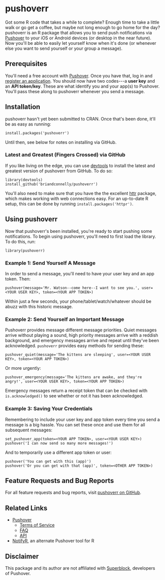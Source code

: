 # pushoverr

Got some R code that takes a while to complete? Enough time to take a little
walk or go get a coffee, but maybe not long enough to go home for the day?
pushoverr is an R package that allows you to send push notifications via
[Pushover](https://pushover.net/) to your iOS or Android devices (or desktop in
the near future). Now you'll be able to easily let yourself know when it's done
(or whenever else you want to send yourself or your group a message).


## Prerequisites

You'll need a free account with [Pushover](https://pushover.net/). Once you
have that, log in and [register an
application](https://pushover.net/apps/build). You should now have two
codes---a **user key** and an **API token/key**. These are what identify you
and your app(s) to Pushover. You'll pass these along to pushoverr whenever you
send a message.


## Installation

pushoverr hasn't yet been submitted to CRAN. Once that's been done, it'll be as
easy as running:

    install.packages('pushoverr')

Until then, see below for notes on installing via GitHub.


### Latest and Greatest (Fingers Crossed) via GitHub

If you like living on the edge, you can use
[devtools](http://cran.r-project.org/web/packages/devtools/index.html) to
install the latest and greatest version of pushoverr from GitHub. To do so:

    library(devtools)
    install_github('briandconnelly/pushoverr')

You'll also need to make sure that you have the the excellent
[httr](http://cran.r-project.org/web/packages/httr/index.html) package, which
makes working with web connections easy.  For an up-to-date R setup, this can
be done by running `install.packages('httpr')`.


## Using pushoverr

Now that pushoverr's been installed, you're ready to start pushing some
notifications. To begin using pushoverr, you'll need to first load the library.
To do this, run:

    library(pushoverr)
    
### Example 1: Send Yourself A Message

In order to send a message, you'll need to have your user key and an app token.
Then:

    pushover(message='Mr. Watson--come here--I want to see you.', user=<YOUR USER KEY>, token=<YOUR APP TOKEN>)

Within just a few seconds, your phone/tablet/watch/whatever should be abuzz
with this historic message.


### Example 2: Send Yourself an Important Message

Pushoverr provides message different message priorities. Quiet messages arrive
without playing a sound, high priority messages arrive with a reddish
background, and emergency messages arrive and repeat until they've been
acknowledged. `pushoverr` provides easy methods for sending these:

    pushover_quiet(message='The kittens are sleeping', user=<YOUR USER KEY>, token=<YOUR APP TOKEN>)

Or more urgently:

    pushover_emergency(message='The kittens are awake, and they're angry!', user=<YOUR USER KEY>, token=<YOUR APP TOKEN>)

Emergency messages return a receipt token that can be checked with
`is.acknowledged()` to see whether or not it has been acknowledged.


### Example 3: Saving Your Credentials

Remembering to include your user key and app token every time you send a
message is a big hassle. You can set these once and use them for all subsequent
messages:

    set_pushover_app(token=<YOUR APP TOKEN>, user=<YOUR USER KEY>)
    pushover('I can now send so many more messages!')

And to temporarily use a different app token or user:

    pushover('You can get with this (app)')
    pushover('Or you can get with that (app)', token=<OTHER APP TOKEN>)



## Feature Requests and Bug Reports
For all feature requests and bug reports, visit [pushoverr on
GitHub](https://github.com/briandconnelly/pushoverr/issues).


## Related Links
* [Pushover](https://pushover.net)
    * [Terms of Service](https://pushover.net/terms)
    * [FAQ](https://pushover.net/faq)
    * [API](https://pushover.net/api)
* [NotifyR](http://cran.r-project.org/web/packages/notifyR/index.html), an
alternate Pushover tool for R

## Disclaimer
This package and its author are not affiliated with
[Superblock](http://superblock.net), developers of Pushover.

